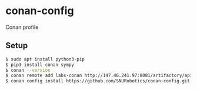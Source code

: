 # conan-config
Conan profile

## Setup
```bash
$ sudo apt install python3-pip
$ pip3 install conan sympy
$ conan --version
$ conan remote add labs-conan http://147.46.241.97:8081/artifactory/api/conan/dev
$ conan config install https://github.com/SNURobotics/conan-config.git
```
